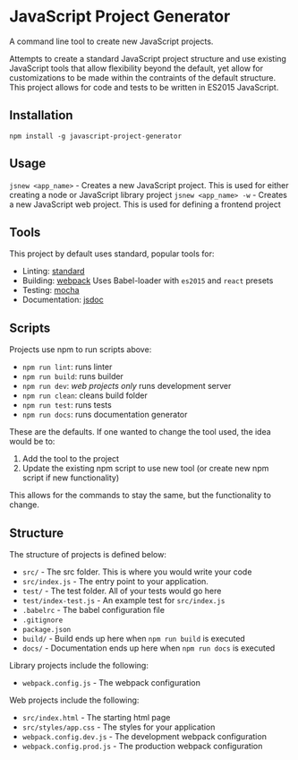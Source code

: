 # JavaScript Project Generator

A command line tool to create new JavaScript projects.

Attempts to create a standard JavaScript project structure and use existing JavaScript tools that allow flexibility beyond the default, yet allow for customizations to be made within the contraints of the default structure. This project allows for code and tests to be written in ES2015 JavaScript. 

## Installation
`npm install -g javascript-project-generator`

## Usage
`jsnew <app_name>` - Creates a new JavaScript project. This is used for either creating a node or JavaScript library project
`jsnew <app_name> -w` - Creates a new JavaScript web project. This is used for defining a frontend project

## Tools
This project by default uses standard, popular tools for:
* Linting: [standard](http://standardjs.com/)
* Building: [webpack](https://webpack.github.io/) Uses Babel-loader with `es2015` and `react` presets
* Testing: [mocha](https://mochajs.org/)
* Documentation: [jsdoc](http://usejsdoc.org)

## Scripts
Projects use npm to run scripts above:
* `npm run lint`: runs linter
* `npm run build`: runs builder
* `npm run dev`: *web projects only* runs development server
* `npm run clean`: cleans build folder
* `npm run test`: runs tests
* `npm run docs`: runs documentation generator

These are the defaults. If one wanted to change the tool used, the idea would be to:
1. Add the tool to the project
2. Update the existing npm script to use new tool (or create new npm script if new functionality)

This allows for the commands to stay the same, but the functionality to change.

## Structure
The structure of projects is defined below:

* `src/` - The src folder. This is where you would write your code
* `src/index.js` - The entry point to your application.
* `test/` - The test folder. All of your tests would go here
* `test/index-test.js` - An example test for `src/index.js`
* `.babelrc` - The babel configuration file
* `.gitignore`
* `package.json`
* `build/` - Build ends up here when `npm run build` is executed
* `docs/` - Documentation ends up here when `npm run docs` is executed

Library projects include the following:
* `webpack.config.js` - The webpack configuration

Web projects include the following:
* `src/index.html` - The starting html page
* `src/styles/app.css` - The styles for your application
* `webpack.config.dev.js` - The development webpack configuration
* `webpack.config.prod.js` - The production webpack configuration
